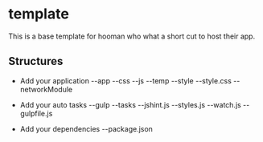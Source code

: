 # template
This is a base template for hooman who what a short cut to host their app.

## Structures 
* Add your application
--app
    --css
    --js
    --temp
        --style
            --style.css 
    --networkModule

* Add your auto tasks 
--gulp 
    --tasks
        --jshint.js
        --styles.js
        --watch.js
--gulpfile.js

* Add your dependencies 
--package.json


